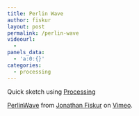 ```yaml
---
title: Perlin Wave
author: fiskur
layout: post
permalink: /perlin-wave
videourl:
  - 
panels_data:
  - 'a:0:{}'
categories:
  - processing
---
```

Quick sketch using [Processing][1]

[PerlinWave][2] from [Jonathan Fiskur][3] on [Vimeo][4].

<!--more-->

 [1]: http://processing.org
 [2]: http://vimeo.com/96568419
 [3]: http://vimeo.com/user21603195
 [4]: https://vimeo.com